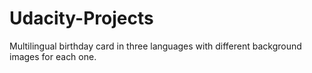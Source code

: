 # Udacity-Projects
Multilingual birthday card in three languages with different background images for each one.

